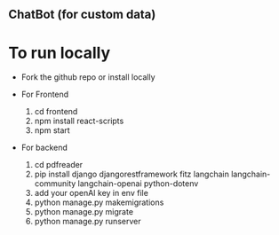 ## ChatBot (for custom data)

# To run locally 
- Fork the github repo or install locally

- For Frontend
  
  1. cd frontend
  2. npm install react-scripts
  3. npm start

- For backend
  1. cd pdfreader
  2. pip install django djangorestframework fitz langchain langchain-community langchain-openai python-dotenv
  3. add your openAI key in env file
  4. python manage.py makemigrations
  5. python manage.py migrate
  6. python manage.py runserver

  
